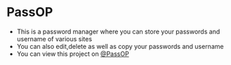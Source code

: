 # PassOP

- This is a password manager where you can store your passwords and username of various sites
- You can also edit,delete as well as copy your passwords and username
- You can view this project on [@PassOP](https://illustrious-biscotti-8c9512.netlify.app/)
